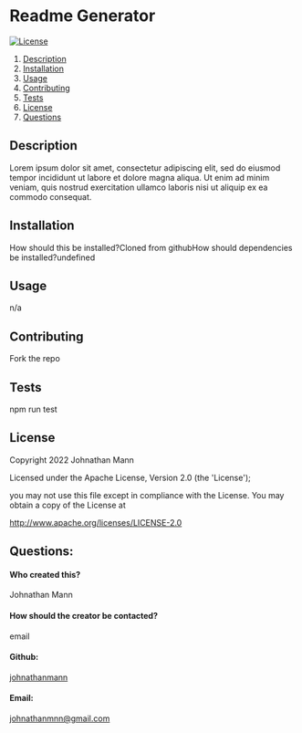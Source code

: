 # Readme Generator
 
[![License](https://img.shields.io/badge/License-Apache_2.0-blue.svg)](https://opensource.org/licenses/Apache-2.0)
1. [ Description ](#description)
2. [ Installation ](#installation)
3. [ Usage ](#usage)
4. [ Contributing ](#contributing)
5. [ Tests ](#tests)
6. [ License ](#license)
7. [ Questions ](#questions)
## Description 
Lorem ipsum dolor sit amet, consectetur adipiscing elit, sed do eiusmod tempor incididunt ut labore et dolore magna aliqua. Ut enim ad minim veniam, quis nostrud exercitation ullamco laboris nisi ut aliquip ex ea commodo consequat.
## Installation
How should this be installed?Cloned from githubHow should dependencies be installed?undefined
## Usage
n/a
## Contributing
Fork the repo
## Tests
npm run test
## License
Copyright 2022 Johnathan Mann

Licensed under the Apache License, Version 2.0 (the 'License');

you may not use this file except in compliance with the License.
You may obtain a copy of the License at

http://www.apache.org/licenses/LICENSE-2.0
## Questions:
#### Who created this?
Johnathan Mann
#### How should the creator be contacted?
email
#### Github:
<a href='https://github.com/johnathanmann'>johnathanmann</a>
#### Email:
johnathanmnn@gmail.com